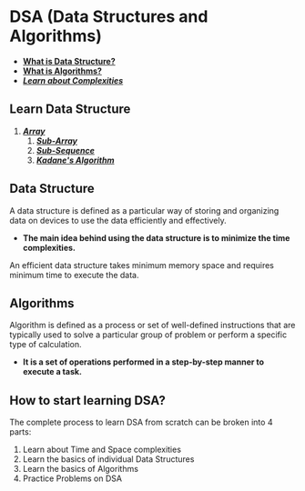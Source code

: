 # DSA (Data Structures and Algorithms)

- [**What is Data Structure?**](#what-is-data-structure)
- [**What is Algorithms?**](#what-is-algorithms)
- [**_Learn about Complexities_**](./pages/complexities.md)

## Learn Data Structure

1. [_**Array**_](./pages/array/array.md)
   1. [_**Sub-Array**_](./pages/array/subarray.md)
   2. [_**Sub-Sequence**_](./pages/array/subsequence.md)
   3. [_**Kadane's Algorithm**_](./pages/array/kadaneAlgorithm.md)

<h2 id="what-is-data-structure">Data Structure</h2>

A data structure is defined as a particular way of storing and organizing data on devices to use the data efficiently and effectively.

- **The main idea behind using the data structure is to minimize the time complexities.**

An efficient data structure takes minimum memory space and requires minimum time to execute the data.

<h2 id="what-is-algorithms">Algorithms</h2>

Algorithm is defined as a process or set of well-defined instructions that are typically used to solve a particular group of problem or perform a specific type of calculation.

- **It is a set of operations performed in a step-by-step manner to execute a task.**

## <h2 id="how-to-learn-data-structures-and-algorithms-from-scratch">How to start learning DSA? </h2>

The complete process to learn DSA from scratch can be broken into 4 parts:

1. Learn about Time and Space complexities
2. Learn the basics of individual Data Structures
3. Learn the basics of Algorithms
4. Practice Problems on DSA
